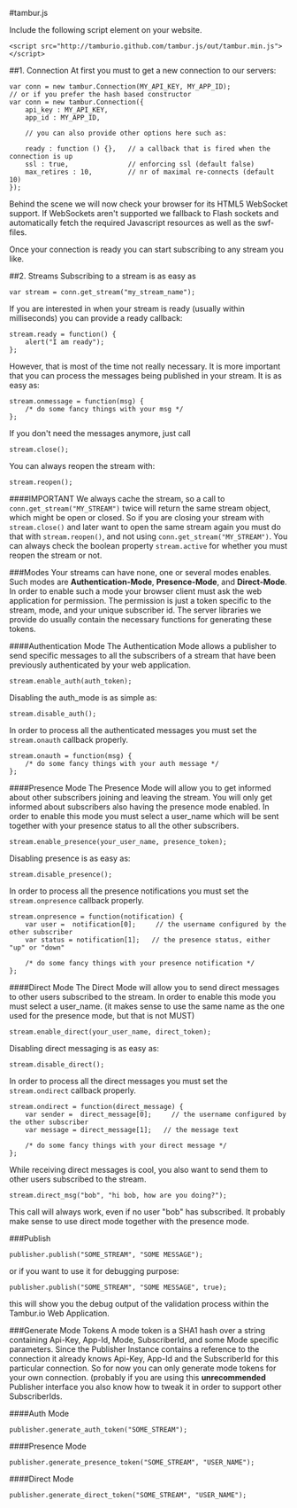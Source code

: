#tambur.js

Include the following script element on your website.

    <script src="http://tamburio.github.com/tambur.js/out/tambur.min.js"></script>

##1. Connection
At first you must to get a new connection to our servers:

    var conn = new tambur.Connection(MY_API_KEY, MY_APP_ID);
    // or if you prefer the hash based constructor
    var conn = new tambur.Connection({
        api_key : MY_API_KEY,
        app_id : MY_APP_ID,

        // you can also provide other options here such as:

        ready : function () {},   // a callback that is fired when the connection is up
        ssl : true,               // enforcing ssl (default false)
        max_retires : 10,         // nr of maximal re-connects (default 10)
    });

Behind the scene we will now check your browser for its HTML5 WebSocket support. If WebSockets aren't supported we fallback to Flash sockets and automatically fetch the required Javascript resources as well as the swf-files. 

Once your connection is ready you can start subscribing to any stream you like.

##2. Streams
Subscribing to a stream is as easy as

    var stream = conn.get_stream("my_stream_name");

If you are interested in when your stream is ready (usually within milliseconds) you can provide a ready callback:

    stream.ready = function() {
        alert("I am ready");
    };

However, that is most of the time not really necessary. It is more important that you can process the messages being published in your stream. It is as easy as:

    stream.onmessage = function(msg) {
        /* do some fancy things with your msg */
    };

If you don't need the messages anymore, just call
    
    stream.close();

You can always reopen the stream with:

    stream.reopen();

####IMPORTANT
We always cache the stream, so a call to <code>conn.get_stream("MY_STREAM")</code> twice will return the same stream object, which might be open or closed. So if you are closing your stream with <code>stream.close()</code> and later want to open the same stream again you must do that with <code>stream.reopen()</code>, and not using <code>conn.get_stream("MY_STREAM")</code>. You can always check the boolean property <code>stream.active</code> for whether you must reopen the stream or not. 

###Modes
Your streams can have none, one or several modes enables. Such modes are <b>Authentication-Mode</b>, <b>Presence-Mode</b>, and <b>Direct-Mode</b>. In order to enable such a mode your browser client must ask the web application for permission. The permission is just a token specific to the stream, mode, and your unique subscriber id. The server libraries we provide do usually contain the necessary functions for generating these tokens. 

####Authentication Mode
The Authentication Mode allows a publisher to send specific messages to all the subscribers of a stream that have been previously authenticated by your web application.

    stream.enable_auth(auth_token);

Disabling the auth_mode is as simple as:

    stream.disable_auth();

In order to process all the authenticated messages you must set the <code>stream.onauth</code> callback properly. 

    stream.onauth = function(msg) {
        /* do some fancy things with your auth message */
    };

####Presence Mode
The Presence Mode will allow you to get informed about other subscribers joining and leaving the stream. You will only get informed about subscribers also having the presence mode enabled.
In order to enable this mode you must select a user_name which will be sent together with your presence status to all the other subscribers.

    stream.enable_presence(your_user_name, presence_token);

Disabling presence is as easy as:

    stream.disable_presence();

In order to process all the presence notifications you must set the <code>stream.onpresence</code> callback properly. 

    stream.onpresence = function(notification) {
        var user =  notification[0];     // the username configured by the other subscriber
        var status = notification[1];   // the presence status, either "up" or "down"

        /* do some fancy things with your presence notification */
    };

####Direct Mode
The Direct Mode will allow you to send direct messages to other users subscribed to the stream. 
In order to enable this mode you must select a user_name. (it makes sense to use the same name as the one used for the presence mode, but that is not MUST)

    stream.enable_direct(your_user_name, direct_token);

Disabling direct messaging is as easy as:

    stream.disable_direct();

In order to process all the direct messages you must set the <code>stream.ondirect</code> callback properly. 

    stream.ondirect = function(direct_message) {
        var sender =  direct_message[0];     // the username configured by the other subscriber
        var message = direct_message[1];   // the message text 

        /* do some fancy things with your direct message */
    };

While receiving direct messages is cool, you also want to send them to other users subscribed to the stream.

    stream.direct_msg("bob", "hi bob, how are you doing?");

This call will always work, even if no user "bob" has subscribed. It probably make sense to use direct mode together with the presence mode.


###Publish
    
    publisher.publish("SOME_STREAM", "SOME MESSAGE");

or if you want to use it for debugging purpose:

    publisher.publish("SOME_STREAM", "SOME MESSAGE", true);

this will show you the debug output of the validation process within the Tambur.io Web Application.

###Generate Mode Tokens
A mode token is a SHA1 hash over a string containing Api-Key, App-Id, Mode, SubscriberId, and some Mode specific parameters. Since the Publisher Instance contains a reference to the connection it already knows Api-Key, App-Id and the SubscriberId for this particular connection. So for now you can only generate mode tokens for your own connection. (probably if you are using this <b>unrecommended</b> Publisher interface you also know how to tweak it in order to support other SubscriberIds.

####Auth Mode

    publisher.generate_auth_token("SOME_STREAM");

####Presence Mode

    publisher.generate_presence_token("SOME_STREAM", "USER_NAME");

####Direct Mode

    publisher.generate_direct_token("SOME_STREAM", "USER_NAME");

